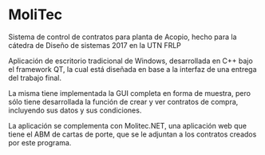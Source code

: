 # MoliTec
Sistema de control de contratos para planta de Acopio, hecho para la cátedra de Diseño de sistemas 2017 en la UTN FRLP


Aplicación de escritorio tradicional de Windows, desarrollada en C++ bajo el framework QT, la cual está diseñada en base a la interfaz de una entrega del trabajo final.


La misma tiene implementada la GUI completa en forma de muestra, pero sólo tiene desarrollada la función de crear y ver contratos de compra, incluyendo sus datos y sus condiciones.


La aplicación se complementa con Molitec.NET, una aplicación web que tiene el ABM de cartas de porte, que se le adjuntan a los contratos creados por este programa.
